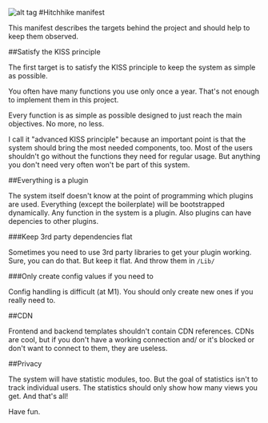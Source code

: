 ![alt tag](https://avatars0.githubusercontent.com/u/13689977?v=3&s=200)
#Hitchhike manifest

This manifest describes the targets behind the project and should help to keep them observed.

##Satisfy the KISS principle

The first target is to satisfy the KISS principle to keep the system as simple as possible.

You often have many functions you use only once a year. That's not enough to implement them in this project.

Every function is as simple as possible designed to just reach the main objectives. No more, no less.

I call it "advanced KISS principle" because an important point is that the system should bring the most needed components, too.
Most of the users shouldn't go without the functions they need for regular usage. But anything you don't need very often won't be part of this system.

##Everything is a plugin

The system itself doesn't know at the point of programming which plugins are used. 
Everything (except the boilerplate) will be bootstrapped dynamically. 
Any function in the system is a plugin. Also plugins can have depencies to other plugins.

###Keep 3rd party dependencies flat

Sometimes you need to use 3rd party libraries to get your plugin working. Sure, you can do that. But keep it flat. And throw them in `/Lib/`

###Only create config values if you need to

Config handling is difficult (at M1). You should only create new ones if you really need to.

##CDN

Frontend and backend templates shouldn't contain CDN references. 
CDNs are cool, but if you don't have a working connection and/ or it's blocked or don't want to connect to them, they are useless.

##Privacy

The system will have statistic modules, too. But the goal of statistics isn't to track individual users. 
The statistics should only show how many views you get. And that's all!

Have fun.
